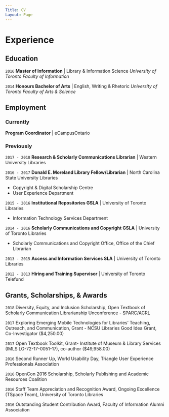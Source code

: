 ```yaml
---
Title: CV
Layout: Page
---
```

# Experience
## Education
`2016` **Master of Information** | Library & Information Science
 *University of Toronto Faculty of Information*

`2014` **Honours Bachelor of Arts** | English, Writing & Rhetoric
*University of Toronto Faculty of Arts & Science*

## Employment
### Currently
**Program Coordinator** | eCampusOntario

### Previously
`2017 - 2018` **Research & Scholarly Communications Librarian** | Western University Libraries

`2016 - 2017` **Donald E. Moreland Library Fellow/Librarian** | North Carolina State University Libraries
* Copyright & Digital Scholarship Centre
* User Experience Department

`2015 - 2016` **Institutional Repositories GSLA** | University of Toronto Libraries
* Information Technology Services Department

`2014 - 2016` **Scholarly Communications and Copyright GSLA** | University of Toronto Libraries
* Scholarly Communications and Copyright Office, Office of the Chief Librarian

`2013 - 2015` **Access and Information Services SLA** | University of Toronto Libraries

`2012 - 2013` **Hiring and Training Supervisor** | University of Toronto Telefund

## Grants, Scholarships, & Awards
`2018` Diversity, Equity, and Inclusion Scholarship, Open Textbook of Scholarly Communication Librarianship Unconference - SPARC/ACRL

`2017` Exploring Emerging Mobile Technologies for Libraries’ Teaching, Outreach, and Communication, Grant - NCSU Libraries Good Idea Grant, Co-Investigator ($4,250.00)

`2017` Open Textbook Toolkit, Grant- Institute of Museum & Library Services (IMLS LG-72-17-0051-17), co-author ($49,958.00)

`2016` Second Runner Up, World Usability Day, Triangle User Experience Professionals Association 

`2016` OpenCon 2016 Scholarship, Scholarly Publishing and Academic Resources Coalition

`2016` Staff Team Appreciation and Recognition Award, Ongoing Excellence (TSpace Team), University of Toronto Libraries

`2016` Outstanding Student Contribution Award, Faculty of Information Alumni Association
